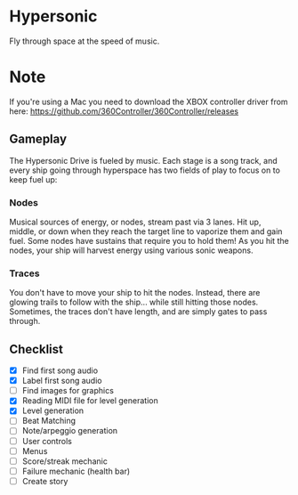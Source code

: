 # Hypersonic
Fly through space at the speed of music.

# Note
If you're using a Mac you need to download the XBOX controller driver from here: https://github.com/360Controller/360Controller/releases

## Gameplay
The Hypersonic Drive is fueled by music. Each stage is a song track, and every ship going through hyperspace has two fields of play to focus on to keep fuel up:

### Nodes
Musical sources of energy, or nodes, stream past via 3 lanes. Hit up, middle, or down when they reach the target line to vaporize them and gain fuel. Some nodes have sustains that require you to hold them! As you hit the nodes, your ship will harvest energy using various sonic weapons.

### Traces
You don't have to move your ship to hit the nodes. Instead, there are glowing trails to follow with the ship... while still hitting those nodes. Sometimes, the traces don't have length, and are simply gates to pass through.

## Checklist
- [x] Find first song audio
- [x] Label first song audio
- [ ] Find images for graphics
- [x] Reading MIDI file for level generation
- [x] Level generation
- [ ] Beat Matching
- [ ] Note/arpeggio generation
- [ ] User controls
- [ ] Menus
- [ ] Score/streak mechanic
- [ ] Failure mechanic (health bar)
- [ ] Create story